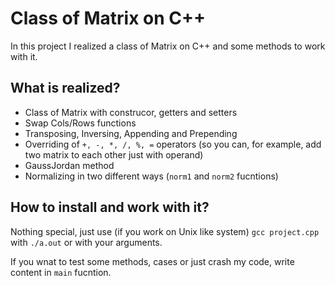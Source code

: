 # Class of Matrix on C++
In this project I realized a class of Matrix on C++ and some methods to work with it.

## What is realized?

* Class of Matrix with construcor, getters and setters
* Swap Cols/Rows functions
* Transposing, Inversing, Appending and Prepending
* Overriding of `+, -, *, /, %, =` operators (so you can, for example, add two matrix to each other just with operand)
* GaussJordan method
* Normalizing in two different ways (`norm1` and `norm2` fucntions)

## How to install and work with it?
Nothing special, just use (if you work on Unix like system) `gcc project.cpp` with `./a.out` or with your arguments.

If you wnat to test some methods, cases or just crash my code, write content in `main` fucntion.
